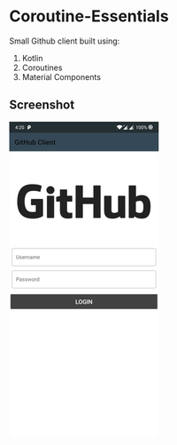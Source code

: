 # Coroutine-Essentials

Small Github client built using:

1. Kotlin
2. Coroutines
3. Material Components

## Screenshot

![Screenshot](/images/screenshot.png)